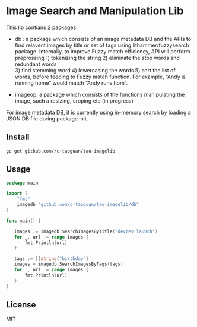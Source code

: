 # Image Search and Manipulation Lib

This lib contians 2 packages
- db : a package which consists of an image metadata DB and the APIs to find relavent images by title or set of tags using
       lithammer/fuzzysearch package. Internally, to improve Fuzzy match efficiency, API will perform preprossing
       1) tokenizing the string  2) eliminate the stop words and redundant words  
       3) find stemming word  4) lowercasing the words 5) sort the list of words, 
       before feeding to Fuzzy match function. 
       For example, “Andy is running home” would match “Andy runs hom”.
       
- imageop: a package which consists of the functions manipulating the image, such a resizing, croping etc (in progress)

For image metadata DB, it is currently using in-memory search by loading a JSON DB file during package init.

## Install

```
go get github.com//c-taoguan/tao-imagelib
```

## Usage

```go
package main

import (
    "fmt"
    imagedb "github.com/c-taoguan/tao-imagelib/db"
)

func main() {

   images := imagedb.SearchImagesByTitle("devrev launch")
   for _, url := range images {
       fmt.Println(url)
   }

   tags := []string{"birthday"}
   images = imagedb.SearchImagesByTags(tags)
   for _, url := range images {
       fmt.Println(url)
   }  
}
```

## License

MIT
